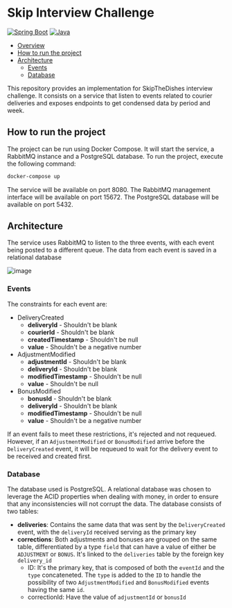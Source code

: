 # Skip Interview Challenge
[![Spring Boot](https://img.shields.io/badge/spring--boot-3.0.5-green?style=flat-square&logo=spring-boot)](https://spring.io/)
[![Java](https://img.shields.io/badge/java-17-blue?style=flat-square&logo=oracle)](https://www.java.com/en/)

- [Overview](#overview)
- [How to run the project](#how-to-run-the-project)
- [Architecture](#architecture)
  - [Events](#events)
  - [Database](#database)

This repository provides an implementation for SkipTheDishes interview challenge. It consists on a service that listen to events related to courier deliveries and exposes endpoints to get condensed data by period and week.

## How to run the project
The project can be run using Docker Compose. It will start the service, a RabbitMQ instance and a PostgreSQL database. To run the project, execute the following command:
```bash
docker-compose up
```
The service will be available on port 8080. The RabbitMQ management interface will be available on port 15672. The PostgreSQL database will be available on port 5432.

## Architecture

The service uses RabbitMQ to listen to the three events, with each event being posted to a different queue. The data from each event is saved in a relational database

![image](https://user-images.githubusercontent.com/37126173/232259882-da10161b-b17d-4e84-844c-04412619d7b7.png)

### Events
The constraints for each event are:
- DeliveryCreated
  - **deliveryId** - Shouldn't be blank
  - **courierId** - Shouldn't be blank
  - **createdTimestamp** - Shouldn't be null
  - **value** - Shouldn't be a negative number
- AdjustmentModified
  - **adjustmentId** - Shouldn't be blank
  - **deliveryId** - Shouldn't be blank
  - **modifiedTimestamp** - Shouldn't be null
  - **value** - Shouldn't be null
- BonusModified
  - **bonusId** - Shouldn't be blank
  - **deliveryId** - Shouldn't be blank
  - **modifiedTimestamp** - Shouldn't be null
  - **value** - Shouldn't be a negative number
  
If an event fails to meet these restrictions, it's rejected and not requeued. However, if an `AdjustmentModified` or `BonusModified` arrive before the `DeliveryCreated` event, it will be requeued to wait for the delivery event to be received and created first.

### Database
The database used is PostgreSQL. A relational database was chosen to leverage the ACID properties when dealing with money, in order to ensure that any inconsistencies will not corrupt the data. The database consists of two tables:
- **deliveries**: Contains the same data that was sent by the `DeliveryCreated` event, with the `deliveryId` received serving as the primary key
- **corrections**: Both adjustments and bonuses are grouped on the same table, differentiated by a type `field` that can have a value of either be `ADJUSTMENT` or `BONUS`. It's linked to the `deliveries` table by the foreign key `delivery_id`
  - ID: It's the primary key, that is composed of both the `eventId` and the `type` concateneted. The `type` is added to the `ID` to handle the possibility of two `AdjustmentModified` and `BonusModified` events having the same `id`.
  - correctionId: Have the value of `adjustmentId` or `bonusId`
